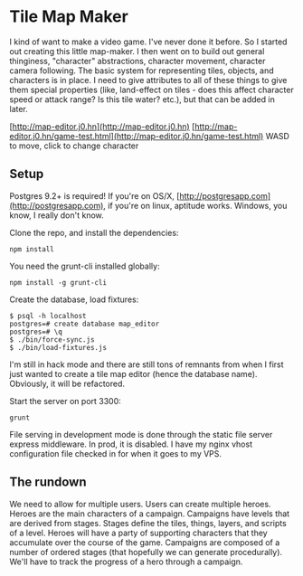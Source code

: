 # Tile Map Maker

I kind of want to make a video game. I've never done it before. So I started out creating this little map-maker. I then went on to build out general thinginess, "character" abstractions, character movement, character camera following. The basic system for representing tiles, objects, and characters is in place. I need to give attributes to all of these things to give them special properties (like, land-effect on tiles - does this affect character speed or attack range? Is this tile water? etc.), but that can be added in later.

[http://map-editor.j0.hn](http://map-editor.j0.hn) 
[http://map-editor.j0.hn/game-test.html](http://map-editor.j0.hn/game-test.html) WASD to move, click to change character

## Setup

Postgres 9.2+ is required! If you're on OS/X, [http://postgresapp.com](http://postgresapp.com), if you're on linux, aptitude works. Windows, you know, I really don't know.

Clone the repo, and install the dependencies:

```
npm install
```

You need the grunt-cli installed globally:

```
npm install -g grunt-cli
```

Create the database, load fixtures:

```
$ psql -h localhost
postgres=# create database map_editor
postgres=# \q
$ ./bin/force-sync.js
$ ./bin/load-fixtures.js
```

I'm still in hack mode and there are still tons of remnants from when I first just wanted to create a tile map editor (hence the database name). Obviously, it will be refactored.

Start the server on port 3300:

```
grunt
```

File serving in development mode is done through the static file server express middleware. In prod, it is disabled. I have my nginx vhost configuration file checked in for when it goes to my VPS.

## The rundown

We need to allow for multiple users. Users can create multiple heroes. Heroes are the main characters of a campaign. Campaigns have levels that are derived from stages. Stages define the tiles, things, layers, and scripts of a level. Heroes will have a party of supporting characters that they accumulate over the course of the game. Campaigns are composed of a number of ordered stages (that hopefully we can generate procedurally). We'll have to track the progress of a hero through a campaign.
